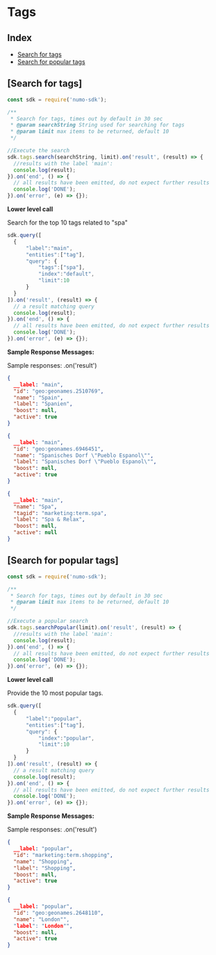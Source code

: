 # Tags

## Index

* [Search for tags](#Search-for-tags)
* [Search for popular tags](#Search-for-popular-tags)

## [Search for tags]

```javascript
const sdk = require('numo-sdk');

/**
 * Search for tags, times out by default in 30 sec
 * @param searchString String used for searching for tags
 * @param limit max items to be returned, default 10
 */

//Execute the search
sdk.tags.search(searchString, limit).on('result', (result) => {
  //results with the label 'main':
  console.log(result);
}).on('end', () => {
  // all results have been emitted, do not expect further results
  console.log('DONE');
}).on('error', (e) => {});
```

__Lower level call__ 

Search for the top 10 tags related to "spa"

```javascript
sdk.query([
  {
      "label":"main",
      "entities":["tag"],
      "query": {
          "tags":["spa"],
          "index":"default",
          "limit":10
      }
  }
]).on('result', (result) => {
  // a result matching query
  console.log(result);
}).on('end', () => {
  // all results have been emitted, do not expect further results
  console.log('DONE');
}).on('error', (e) => {});
```

__Sample Response Messages:__


Sample responses: .on('result') 

```JSON
{
  __label: "main",
  "id": "geo:geonames.2510769",
  "name": "Spain",
  "label": "Spanien",
  "boost": null,
  "active": true
}
```

```JSON
{
  __label: "main",
  "id": "geo:geonames.6946451",
  "name": "Spanisches Dorf \"Pueblo Espanol\"",
  "label": "Spanisches Dorf \"Pueblo Espanol\"",
  "boost": null,
  "active": true
}
```

```JSON
{
  __label: "main",
  "name": "Spa",
  "tagid": "marketing:term.spa",
  "label": "Spa & Relax",
  "boost": null,
  "active": null
}
```

## [Search for popular tags]


```javascript
const sdk = require('numo-sdk');

/**
 * Search for tags, times out by default in 30 sec
 * @param limit max items to be returned, default 10
 */

//Execute a popular search
sdk.tags.searchPopular(limit).on('result', (result) => {
  //results with the label 'main':
  console.log(result);
}).on('end', () => {
  // all results have been emitted, do not expect further results
  console.log('DONE');
}).on('error', (e) => {});
```

__Lower level call__ 

Provide the 10 most popular tags. 

```javascript
sdk.query([
  {
      "label":"popular",
      "entities":["tag"],
      "query": {
          "index":"popular",
          "limit":10
      }
  }
]).on('result', (result) => {
  // a result matching query
  console.log(result);
}).on('end', () => {
  // all results have been emitted, do not expect further results
  console.log('DONE');
}).on('error', (e) => {});
```

__Sample Response Messages:__

Sample responses: .on('result') 

```JSON
{
  __label: "popular",
  "id": "marketing:term.shopping",
  "name": "Shopping",
  "label": "Shopping",
  "boost": null,
  "active": true
}
```
```JSON
{
  __label: "popular",
  "id": "geo:geonames.2648110",
  "name": "London"",
  "label": "London"",
  "boost": null,
  "active": true
}
```

